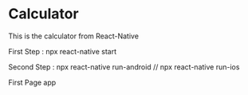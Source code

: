 # Calculator

This is the calculator from React-Native

First Step : npx react-native start

Second Step : npx react-native run-android // npx react-native run-ios

First Page app
